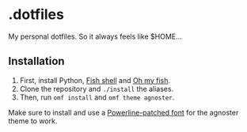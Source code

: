 # .dotfiles

My personal dotfiles. So it always feels like $HOME...

## Installation

1. First, install Python, [Fish shell](https://fishshell.com) and [Oh my
fish](https://github.com/oh-my-fish/oh-my-fish). 
2. Clone the repository and `./install` the aliases.
3. Then, run `omf install` and `omf theme agnoster`.

Make sure to install and use a [Powerline-patched font](https://github.com/powerline/fonts) for the
agnoster theme to work.

